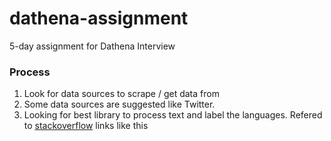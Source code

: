 # dathena-assignment
5-day assignment for Dathena Interview

### Process 
1. Look for data sources to scrape / get data from
 1. Some data sources are suggested like Twitter.
2. Looking for best library to process text and label the languages. Refered to [stackoverflow](https://stackoverflow.com/questions/39142778/python-how-to-determine-the-language) links like this
